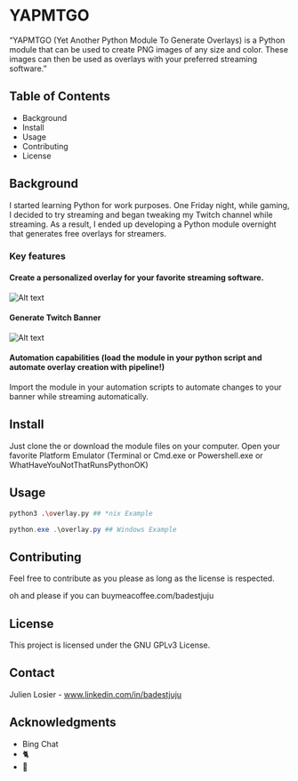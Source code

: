 # YAPMTGO

“YAPMTGO (Yet Another Python Module To Generate Overlays) is a Python module that can be used to create PNG images of any size and color. These images can then be used as overlays with your preferred streaming software.”

## Table of Contents

- Background
- Install
- Usage
- Contributing
- License

## Background

I started learning Python for work purposes. One Friday night, while gaming, I decided to try streaming and began tweaking my Twitch channel while streaming. As a result, I ended up developing a Python module overnight that generates free overlays for streamers.

### Key features

#### Create a personalized overlay for your favorite streaming software.

![Alt text](https://i.imgur.com/d3O6bIE.png "Absolutely free!")

#### Generate Twitch Banner

![Alt text](https://i.imgur.com/BjfUOch.png "Wow!")

#### Automation capabilities (load the module in your python script and automate overlay creation with pipeline!)

Import the module in your automation scripts to automate changes to your banner while streaming automatically.

## Install

Just clone the or download the module files on your computer. Open your favorite Platform Emulator (Terminal or Cmd.exe or Powershell.exe or WhatHaveYouNotThatRunsPythonOK)

## Usage

```bash
python3 .\overlay.py ## *nix Example
```

```powershell
python.exe .\overlay.py ## Windows Example
```

## Contributing

Feel free to contribute as you please as long as the license is respected.

oh and please if you can buymeacoffee.com/badestjuju

## License

This project is licensed under the GNU GPLv3 License.

## Contact

Julien Losier - www.linkedin.com/in/badestjuju

## Acknowledgments

- Bing Chat
- 🐈
- 🌿